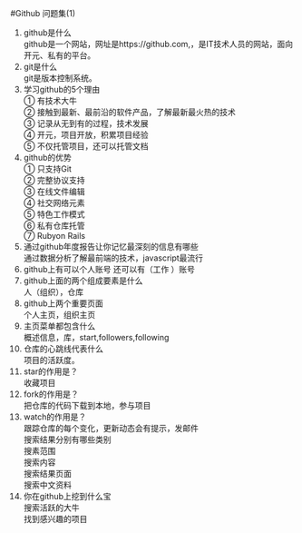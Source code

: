 #Github 问题集(1)

1. github是什么    
github是一个网站，网址是https://github.com,，是IT技术人员的网站，面向开元、私有的平台。
2. git是什么    
git是版本控制系统。 
3. 学习github的5个理由  
①	有技术大牛  
②	接触到最新、最前沿的软件产品，了解最新最火热的技术  
③	记录从无到有的过程，技术发展  
④	开元，项目开放，积累项目经验  
⑤	不仅托管项目，还可以托管文档  
4. github的优势  
①	只支持Git  
②	完整协议支持  
③	在线文件编辑  
④	社交网络元素  
⑤	特色工作模式  
⑥	私有仓库托管  
⑦	Rubyon Rails  
5. 通过github年度报告让你记忆最深刻的信息有哪些  
通过数据分析了解最前端的技术，javascript最流行  
6. github上有可以个人账号 还可以有（工作 ）账号  
7. github上面的两个组成要素是什么  
人（组织），仓库  
8. github上两个重要页面  
个人主页，组织主页  
9. 主页菜单都包含什么  
概述信息，库，start,followers,following  
10. 仓库的心跳线代表什么  
项目的活跃度。  
11. star的作用是？  
收藏项目  
12. fork的作用是？  
把仓库的代码下载到本地，参与项目  
13. watch的作用是？  
跟踪仓库的每个变化，更新动态会有提示，发邮件  
搜索结果分别有哪些类别  
搜素范围  
搜索内容  
搜索结果页面  
搜索中文资料  
14. 你在github上挖到什么宝  
搜索活跃的大牛  
找到感兴趣的项目  